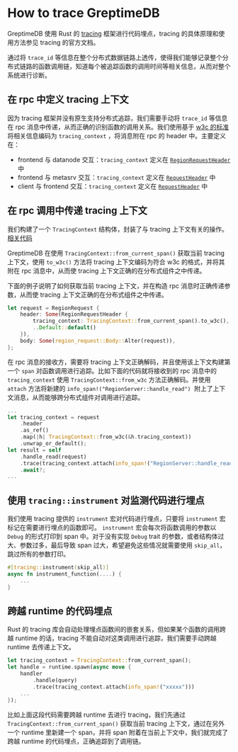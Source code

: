 # How to trace GreptimeDB

GreptimeDB 使用 Rust 的 [tracing](https://docs.rs/tracing/latest/tracing/) 框架进行代码埋点，tracing 的具体原理和使用方法参见 tracing 的官方文档。

通过将 `trace_id` 等信息在整个分布式数据链路上透传，使得我们能够记录整个分布式链路的函数调用链，知道每个被追踪函数的调用时间等相关信息，从而对整个系统进行诊断。

## 在 rpc 中定义 tracing 上下文

因为 tracing 框架并没有原生支持分布式追踪，我们需要手动将 `trace_id` 等信息在 rpc 消息中传递，从而正确的识别函数的调用关系。我们使用基于 [w3c 的标准](https://www.w3.org/TR/trace-context/#traceparent-header-field-values) 将相关信息编码为 `tracing_context` ，将消息附在 rpc 的 header 中。主要定义在：

- frontend 与 datanode 交互：`tracing_context` 定义在 [`RegionRequestHeader`](https://github.com/GreptimeTeam/greptime-proto/blob/main/proto/greptime/v1/region/server.proto) 中
- frontend 与 metasrv 交互：`tracing_context`  定义在  [`RequestHeader`](https://github.com/GreptimeTeam/greptime-proto/blob/main/proto/greptime/v1/meta/common.proto) 中
- client 与 frontend 交互：`tracing_context`  定义在  [`RequestHeader`](https://github.com/GreptimeTeam/greptime-proto/blob/main/proto/greptime/v1/common.proto) 中

## 在 rpc 调用中传递 tracing 上下文

我们构建了一个 `TracingContext` 结构体，封装了与 tracing 上下文有关的操作。[相关代码](https://github.com/GreptimeTeam/greptimedb/blob/develop/src/common/telemetry/src/tracing_context.rs)

GreptimeDB 在使用 `TracingContext::from_current_span()` 获取当前 tracing 上下文，使用 `to_w3c()` 方法将 tracing 上下文编码为符合 w3c 的格式，并将其附在 rpc 消息中，从而使 tracing 上下文正确的在分布式组件之中传递。

下面的例子说明了如何获取当前 tracing 上下文，并在构造 rpc 消息时正确传递参数，从而使 tracing 上下文正确的在分布式组件之中传递。


```rust
let request = RegionRequest {
    header: Some(RegionRequestHeader {
        tracing_context: TracingContext::from_current_span().to_w3c(),
        ..Default::default()
    }),
    body: Some(region_request::Body::Alter(request)),
};
```

在 rpc 消息的接收方，需要将 tracing 上下文正确解码，并且使用该上下文构建第一个 `span` 对函数调用进行追踪。比如下面的代码就将接收到的 rpc 消息中的 `tracing_context` 使用 `TracingContext::from_w3c` 方法正确解码。并使用 `attach` 方法将新建的 `info_span!("RegionServer::handle_read")`  附上了上下文消息，从而能够跨分布式组件对调用进行追踪。 

```rust
...
let tracing_context = request
    .header
    .as_ref()
    .map(|h| TracingContext::from_w3c(&h.tracing_context))
    .unwrap_or_default();
let result = self
    .handle_read(request)
    .trace(tracing_context.attach(info_span!("RegionServer::handle_read")))
    .await?;
...
```

## 使用 `tracing::instrument` 对监测代码进行埋点

我们使用 tracing 提供的 `instrument` 宏对代码进行埋点，只要将 `instrument` 宏标记在需要进行埋点的函数即可。 `instrument` 宏会每次将函数调用的参数以 `Debug` 的形式打印到 span 中。对于没有实现 `Debug` trait 的参数，或者结构体过大、参数过多，最后导致 span 过大，希望避免这些情况就需要使用 `skip_all`，跳过所有的参数打印。

```rust
#[tracing::instrument(skip_all)]
async fn instrument_function(....) {
    ...
}
```

## 跨越 runtime 的代码埋点

Rust 的 tracing 库会自动处理埋点函数间的嵌套关系，但如果某个函数的调用跨越 runtime 的话，tracing 不能自动对这类调用进行追踪，我们需要手动跨越 runtime 去传递上下文。

```rust
let tracing_context = TracingContext::from_current_span();
let handle = runtime.spawn(async move {
    handler
        .handle(query)
        .trace(tracing_context.attach(info_span!("xxxxx")))
    ...
});
```

比如上面这段代码需要跨越 runtime 去进行 tracing，我们先通过 `TracingContext::from_current_span()` 获取当前 tracing 上下文，通过在另外一个 runtime 里新建一个 span，并将 span 附着在当前上下文中，我们就完成了跨越 runtime 的代码埋点，正确追踪到了调用链。
